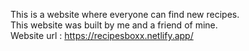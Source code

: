This is a website where everyone can find new recipes.</br>
This website was built by me and a friend of mine.</br>
Website url : https://recipesboxx.netlify.app/ </br>

